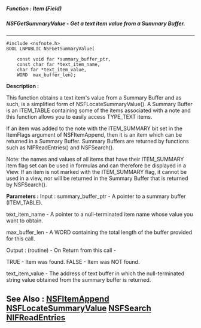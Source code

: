##### Function : Item (Field)
##### NSFGetSummaryValue - Get a text item value from a Summary Buffer.
---
```
#include <nsfnote.h>
BOOL LNPUBLIC NSFGetSummaryValue(

	const void far *summary_buffer_ptr,
	const char far *text_item_name,
	char far *text_item_value,
	WORD  max_buffer_len);
```
**Description :**

This function obtains a text item's value from a Summary Buffer and as such, is 
a simplified form of NSFLocateSummaryValue().  A Summary Buffer is an 
ITEM_TABLE containing some of the items associated with a note and this 
function allows you to easily access TYPE_TEXT items.

If an item was added to the note with the ITEM_SUMMARY bit set in the ItemFlags 
argument of NSFItemAppend, then it is an item which can be returned in a 
Summary Buffer.  Summary Buffers are returned by functions such as 
NIFReadEntries() and NSFSearch().

Note:  the names and values of all items that have their ITEM_SUMMARY item flag 
set can be used in formulas and can therefore be displayed in a View.  If an 
item is not marked with the ITEM_SUMMARY flag, it cannot be used in a view, nor 
will be returned in the Summary Buffer that is returned by NSFSearch().

**Parameters :**
Input :
summary_buffer_ptr  -  A pointer to a summary buffer (ITEM_TABLE).

text_item_name  -  A pointer to a null-terminated item name whose value you want to obtain.

max_buffer_len  -  A WORD containing the total length of the buffer provided for this call.

Output :
(routine)  -  On Return from this call -

TRUE - Item was found.
FALSE - Item was NOT found.


text_item_value  -  The address of text buffer in which the null-terminated string value obtained from the summary buffer is returned.


**See Also :**
[NSFItemAppend](/domino-c-api-docs/reference/Func/NSFItemAppend)
[NSFLocateSummaryValue](/domino-c-api-docs/reference/Func/NSFLocateSummaryValue)
[NSFSearch](/domino-c-api-docs/reference/Func/NSFSearch)
[NIFReadEntries](/domino-c-api-docs/reference/Func/NIFReadEntries)
---
